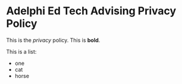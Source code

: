 Adelphi Ed Tech Advising Privacy Policy
=======================================


This is the _privacy_ policy. This is **bold**.

This is a list:

- one
- cat
- horse
